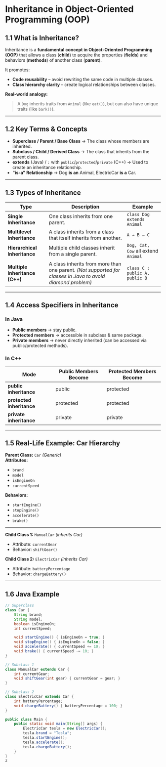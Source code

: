 # Inheritance in Object-Oriented Programming (OOP)

## 1.1 What is Inheritance?
Inheritance is a **fundamental concept in Object-Oriented Programming (OOP)** that allows a class (**child**) to acquire the properties (**fields**) and behaviors (**methods**) of another class (**parent**).

It promotes:
- **Code reusability** – avoid rewriting the same code in multiple classes.
- **Class hierarchy clarity** – create logical relationships between classes.

**Real-world analogy:**
> A `Dog` inherits traits from `Animal` (like `eat()`), but can also have unique traits (like `bark()`).

---

## 1.2 Key Terms & Concepts

- **Superclass / Parent / Base Class** → The class whose members are inherited.
- **Subclass / Child / Derived Class** → The class that inherits from the parent class.
- **extends** (Java) / `:` with `public`/`protected`/`private` (C++) → Used to create an inheritance relationship.
- **"is-a" Relationship** → Dog **is an** Animal, ElectricCar **is a** Car.

---

## 1.3 Types of Inheritance

| Type | Description | Example |
|------|-------------|---------|
| **Single Inheritance** | One class inherits from one parent. | `class Dog extends Animal` |
| **Multilevel Inheritance** | A class inherits from a class that itself inherits from another. | `A → B → C` |
| **Hierarchical Inheritance** | Multiple child classes inherit from a single parent. | `Dog, Cat, Cow` all extend `Animal` |
| **Multiple Inheritance (C++)** | A class inherits from more than one parent. *(Not supported for classes in Java to avoid diamond problem)* | `class C : public A, public B` |

---

## 1.4 Access Specifiers in Inheritance

### **In Java**
- **Public members** → stay public.
- **Protected members** → accessible in subclass & same package.
- **Private members** → never directly inherited (can be accessed via public/protected methods).

### **In C++**

| Mode | Public Members Become | Protected Members Become |
|------|-----------------------|--------------------------|
| **public inheritance** | public | protected |
| **protected inheritance** | protected | protected |
| **private inheritance** | private | private |

---

## 1.5 Real-Life Example: Car Hierarchy

**Parent Class:** `Car` *(Generic)*  
**Attributes:**
- `brand`
- `model`
- `isEngineOn`
- `currentSpeed`

**Behaviors:**
- `startEngine()`
- `stopEngine()`
- `accelerate()`
- `brake()`

---

**Child Class 1:** `ManualCar` *(inherits Car)*  
- Attribute: `currentGear`  
- Behavior: `shiftGear()`

**Child Class 2:** `ElectricCar` *(inherits Car)*  
- Attribute: `batteryPercentage`  
- Behavior: `chargeBattery()`

---

## 1.6 Java Example

```java
// Superclass
class Car {
    String brand;
    String model;
    boolean isEngineOn;
    int currentSpeed;

    void startEngine() { isEngineOn = true; }
    void stopEngine() { isEngineOn = false; }
    void accelerate() { currentSpeed += 10; }
    void brake() { currentSpeed -= 10; }
}

// Subclass 1
class ManualCar extends Car {
    int currentGear;
    void shiftGear(int gear) { currentGear = gear; }
}

// Subclass 2
class ElectricCar extends Car {
    int batteryPercentage;
    void chargeBattery() { batteryPercentage = 100; }
}

public class Main {
    public static void main(String[] args) {
        ElectricCar tesla = new ElectricCar();
        tesla.brand = "Tesla";
        tesla.startEngine();
        tesla.accelerate();
        tesla.chargeBattery();
    }
}
z